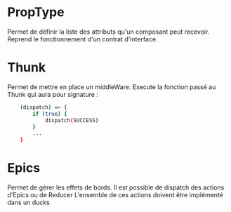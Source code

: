 # PropType

Permet de définir la liste des attributs qu'un composant peut recevoir.
Reprend le fonctionnement d'un contrat d'interface.

# Thunk

Permet de mettre en place un middleWare.
Execute la fonction passé au Thunk qui aura pour signature :

```bash
    (dispatch) => {
        if (true) {
            dispatch(SUCCESS)
        }
        ...
    }
```

# Epics

Permet de gérer les effets de bords.
Il est possible de dispatch des actions d'Epics ou de Reducer
L'ensemble de ces actions doivent être implémenté dans un ducks
